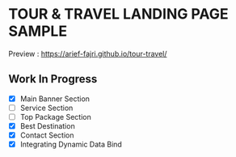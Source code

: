 # TOUR & TRAVEL LANDING PAGE SAMPLE

Preview : https://arief-fajri.github.io/tour-travel/

## Work In Progress

- [x] Main Banner Section
- [ ] Service Section
- [ ] Top Package Section
- [x] Best Destination
- [x] Contact Section
- [x] Integrating Dynamic Data Bind